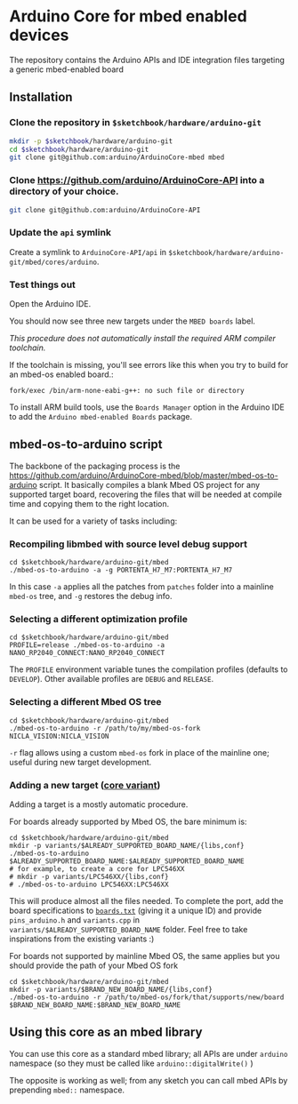 # Arduino Core for mbed enabled devices

The repository contains the Arduino APIs and IDE integration files targeting a generic mbed-enabled board

## Installation

### Clone the repository in `$sketchbook/hardware/arduino-git`

```bash
mkdir -p $sketchbook/hardware/arduino-git
cd $sketchbook/hardware/arduino-git
git clone git@github.com:arduino/ArduinoCore-mbed mbed
```

### Clone https://github.com/arduino/ArduinoCore-API into a directory of your choice.

```bash
git clone git@github.com:arduino/ArduinoCore-API
```

### Update the `api` symlink

Create a symlink to `ArduinoCore-API/api` in `$sketchbook/hardware/arduino-git/mbed/cores/arduino`.

### Test things out

Open the Arduino IDE.

You should now see three new targets under the `MBED boards` label.

*This procedure does not automatically install the required ARM compiler toolchain.*

If the toolchain is missing, you'll see errors like this when you try to build for an mbed-os enabled board.:

```
fork/exec /bin/arm-none-eabi-g++: no such file or directory
```
To install ARM build tools, use the `Boards Manager` option in the Arduino IDE to add the `Arduino mbed-enabled Boards` package.

## mbed-os-to-arduino script

The backbone of the packaging process is the https://github.com/arduino/ArduinoCore-mbed/blob/master/mbed-os-to-arduino script. It basically compiles a blank Mbed OS project for any supported target board, recovering the files that will be needed at compile time and copying them to the right location.

It can be used for a variety of tasks including:

### Recompiling libmbed with source level debug support

```
cd $sketchbook/hardware/arduino-git/mbed
./mbed-os-to-arduino -a -g PORTENTA_H7_M7:PORTENTA_H7_M7
```

In this case `-a` applies all the patches from `patches` folder into a mainline `mbed-os` tree, and `-g` restores the debug info.

### Selecting a different optimization profile

```
cd $sketchbook/hardware/arduino-git/mbed
PROFILE=release ./mbed-os-to-arduino -a NANO_RP2040_CONNECT:NANO_RP2040_CONNECT
```

The `PROFILE` environment variable tunes the compilation profiles (defaults to `DEVELOP`). Other available profiles are `DEBUG` and `RELEASE`.

### Selecting a different Mbed OS tree

```
cd $sketchbook/hardware/arduino-git/mbed
./mbed-os-to-arduino -r /path/to/my/mbed-os-fork NICLA_VISION:NICLA_VISION
```

`-r` flag allows using a custom `mbed-os` fork in place of the mainline one; useful during new target development.

### Adding a new target ([core variant](https://arduino.github.io/arduino-cli/latest/platform-specification/#core-variants))

Adding a target is a mostly automatic procedure.

For boards already supported by Mbed OS, the bare minimum is:

```
cd $sketchbook/hardware/arduino-git/mbed
mkdir -p variants/$ALREADY_SUPPORTED_BOARD_NAME/{libs,conf}
./mbed-os-to-arduino $ALREADY_SUPPORTED_BOARD_NAME:$ALREADY_SUPPORTED_BOARD_NAME
# for example, to create a core for LPC546XX
# mkdir -p variants/LPC546XX/{libs,conf}
# ./mbed-os-to-arduino LPC546XX:LPC546XX
```

This will produce almost all the files needed. To complete the port, add the board specifications to [`boards.txt`](https://arduino.github.io/arduino-cli/latest/platform-specification/#boardstxt) (giving it a unique ID) and provide `pins_arduino.h` and `variants.cpp` in `variants/$ALREADY_SUPPORTED_BOARD_NAME` folder.
Feel free to take inspirations from the existing variants :)

For boards not supported by mainline Mbed OS, the same applies but you should provide the path of your Mbed OS fork

```
cd $sketchbook/hardware/arduino-git/mbed
mkdir -p variants/$BRAND_NEW_BOARD_NAME/{libs,conf}
./mbed-os-to-arduino -r /path/to/mbed-os/fork/that/supports/new/board $BRAND_NEW_BOARD_NAME:$BRAND_NEW_BOARD_NAME
```

## Using this core as an mbed library

You can use this core as a standard mbed library; all APIs are under `arduino` namespace (so they must be called like `arduino::digitalWrite()` )

The opposite is working as well; from any sketch you can call mbed APIs by prepending `mbed::` namespace.

